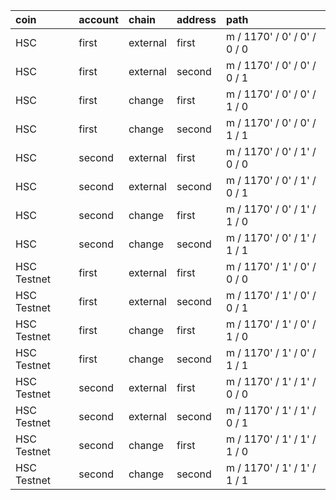 |coin|account|chain|address|path|
|:----|:----|:----|:----|:----|
|HSC|first|external|first|m / 1170' / 0' / 0' / 0 / 0|
|HSC|first|external|second|m / 1170' / 0' / 0' / 0 / 1|
|HSC|first|change|first|m / 1170' / 0' / 0' / 1 / 0|
|HSC|first|change|second|m / 1170' / 0' / 0' / 1 / 1|
|HSC|second|external|first|m / 1170' / 0' / 1' / 0 / 0|
|HSC|second|external|second|m / 1170' / 0' / 1' / 0 / 1|
|HSC|second|change|first|m / 1170' / 0' / 1' / 1 / 0|
|HSC|second|change|second|m / 1170' / 0' / 1' / 1 / 1|
|HSC Testnet|first|external|first|m / 1170' / 1' / 0' / 0 / 0|
|HSC Testnet|first|external|second|m / 1170' / 1' / 0' / 0 / 1|
|HSC Testnet|first|change|first|m / 1170' / 1' / 0' / 1 / 0|
|HSC Testnet|first|change|second|m / 1170' / 1' / 0' / 1 / 1|
|HSC Testnet|second|external|first|m / 1170' / 1' / 1' / 0 / 0|
|HSC Testnet|second|external|second|m / 1170' / 1' / 1' / 0 / 1|
|HSC Testnet|second|change|first|m / 1170' / 1' / 1' / 1 / 0|
|HSC Testnet|second|change|second|m / 1170' / 1' / 1' / 1 / 1|



